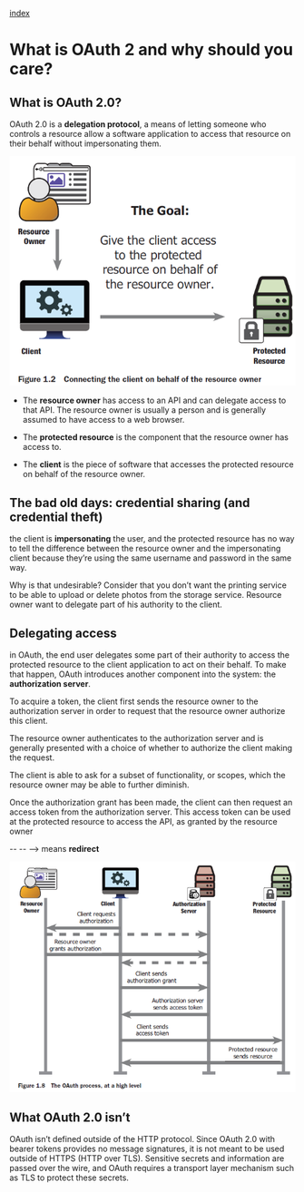 [index](https://github.com/KiraDiShira/OAuth2/blob/master/README.md#oauth2)

# What is OAuth 2 and why should you care?

## What is OAuth 2.0?

OAuth 2.0 is a **delegation protocol**, a means of letting someone who controls a resource allow a software application to access that resource on their behalf without impersonating them.

<img src="https://github.com/KiraDiShira/OAuth2/blob/master/FirstSteps/Images/fs1.PNG" />

* The **resource owner** has access to an API and can delegate access to that API. The resource owner is usually a person and is generally assumed to have access to a web browser.

* The **protected resource** is the component that the resource owner has access to.

* The **client** is the piece of software that accesses the protected resource on behalf of the resource owner.

## The bad old days: credential sharing (and credential theft)

the client is **impersonating** the user, and the protected resource has no way to tell the difference between the resource owner and the impersonating client because they’re using the same username and password in the same way.

Why is that undesirable? Consider that you don’t want the printing service to be able to upload or delete photos from the storage service. Resource owner want to delegate part of his authority to the client.

## Delegating access

in OAuth, the end user delegates some part of their authority to access the protected resource to the client application to act on their behalf. To make that happen, OAuth introduces another component into the system: the **authorization server**.

To acquire a token, the client first sends the resource owner to the authorization server in order to request that the resource owner authorize this client. 

The resource owner authenticates to the authorization server and is generally presented with a choice of whether to authorize the client making the request. 

The client is able to ask for a subset of functionality, or scopes, which the resource owner may be able to further diminish. 

Once the authorization grant has been made, the client can then request an access token from the authorization server. This access token can be used at the protected resource to access the API, as granted by the resource owner

-- -- --> means **redirect**

<img src="https://github.com/KiraDiShira/OAuth2/blob/master/FirstSteps/Images/fs2.PNG" />

## What OAuth 2.0 isn’t

OAuth isn’t defined outside of the HTTP protocol. Since OAuth 2.0 with bearer tokens provides no message signatures, it is not meant to be used outside of HTTPS (HTTP over TLS). Sensitive secrets and information are passed over the wire, and OAuth requires a transport layer mechanism such as TLS to protect these secrets.

